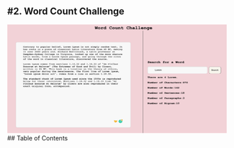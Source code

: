 <h2>#2. Word Count Challenge</h2>
<img src="/public/images/website.png "alt="website image"  width="750vw" height="250vh"/>
## Table of Contents
